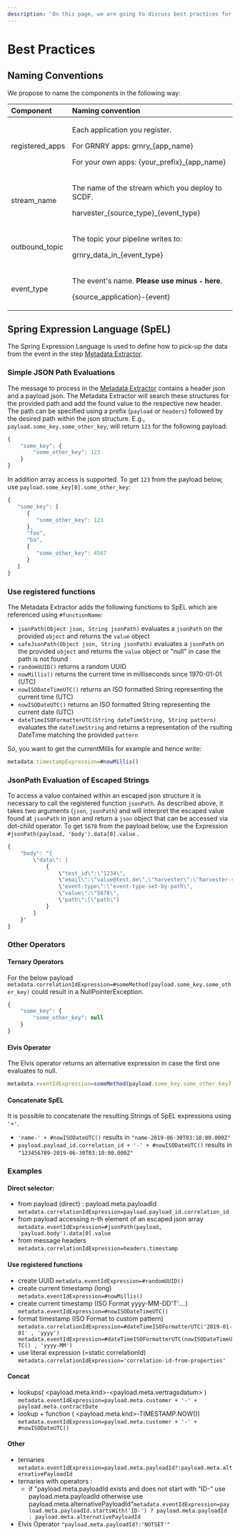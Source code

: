 ```yaml
---
description: 'On this page, we are going to discuss best practices for the usage of SCDF.'
---
```


# Best Practices

## Naming Conventions

We propose to name the components in the following way:

<table>
  <thead>
    <tr>
      <th style="text-align:left">Component</th>
      <th style="text-align:left">Naming convention</th>
    </tr>
  </thead>
  <tbody>
    <tr>
      <td style="text-align:left">registered_apps</td>
      <td style="text-align:left">
        <p>Each application you register.</p>
        <p>For GRNRY apps: grnry_{app_name}</p>
        <p>For your own apps: {your_prefix}_{app_name}</p>
      </td>
    </tr>
    <tr>
      <td style="text-align:left">stream_name</td>
      <td style="text-align:left">
        <p>The name of the stream which you deploy to SCDF.</p>
        <p>harvester_{source_type}_{event_type}</p>
      </td>
    </tr>
    <tr>
      <td style="text-align:left">outbound_topic</td>
      <td style="text-align:left">
        <p>The topic your pipeline writes to:</p>
        <p>grnry_data_in_{event_type}</p>
      </td>
    </tr>
    <tr>
      <td style="text-align:left">event_type</td>
      <td style="text-align:left">
        <p>The event&apos;s name. <b>Please use minus <code>-</code> here</b>.</p>
        <p>{source_application}-{event}</p>
      </td>
    </tr>
  </tbody>
</table>

## Spring Expression Language \(SpEL\)

The Spring Expression Language is used to define how to pick-up the data from the event in the step [Metadata Extractor](../../developer-reference/dataflow/data-in/metadata-extractor.md).

### Simple JSON Path Evaluations

The message to process in the [Metadata Extractor](../../developer-reference/dataflow/data-in/metadata-extractor.md) contains a header json and a payload json. The Metadata Extractor will search these structures for the provided path and add the found value to the respective new header. The path can be specified using a prefix \(`payload` or `headers`\) followed by the desired path within the json structure. E.g., `payload.some_key.some_other_key`, will return `123` for the following payload:

```javascript
{
    "some_key": {
        "some_other_key": 123
    }
}

```

In addition array access is supported. To get `123` from the payload below, use `payload.some_key[0].some_other_key`: 

```javascript
{  
   "some_key": [  
      {  
         "some_other_key": 123
      },
      "foo",
      "ba",
      {  
         "some_other_key": 4567
      }
   ]
}
```

### Use registered functions

The Metadata Extractor adds the following functions to SpEL which are referenced using `#functionName`:

* `jsonPath(Object json, String jsonPath)` evaluates a `jsonPath` on the provided `object` and returns the `value` object
* `safeJsonPath(Object json, String jsonPath)` evaluates a `jsonPath` on the provided `object` and returns the `value` object or "null" in case the path is not found
* `randomUUID()` returns a random UUID
* `nowMillis()` returns the current time in milliseconds since 1970-01-01 \(UTC\)
* `nowISODateTimeUTC()` returns an ISO formatted String representing the current time \(UTC\)
* `nowISODateUTC()` returns an ISO formatted String representing the current date \(UTC\)
* `dateTimeISOFormatterUTC(String dateTimeString, String pattern)` evaluates the `dateTimeString` and returns a representation of the rsulting DateTime matching the provided `pattern`

So, you want to get the currentMillis for example and hence write:

```javascript
metadata.timestampExpression=#nowMillis()
```

### JsonPath Evaluation of Escaped Strings

To access a value contained within an escaped json structure it is necessary to call the registered function `jsonPath`. As described above, it takes two arguments \(`json`, `jsonPath`\) and will interpret the escaped value found at `jsonPath` in json and return a `json` object that can be accessed via dot-child operator. To get `5678` from the payload below, use the Expression `#jsonPath(payload, 'body').data[0].value` .

```javascript
{
    "body": "{
        \"data\": [
            {
                \"test_id\":\"1234\",
                \"email\":\"value@test.de\",\"harvester\":\"harvester-set-by-path\",
                \"event-type\":\"event-type-set-by-path\",
                \"value\":\"5678\",
                \"path\":[\"path\"]
            }
        ]
    }"
}
```

### Other Operators

#### Ternary Operators

For the below payload `metadata.correlationIdExpression=#someMethod(payload.some_key.some_other_key)` could result in a NullPointerException.

```javascript
{
    "some_key": {
        "some_other_key": null
    }
}
```

#### Elvis Operator

The Elvis operator returns an alternative expression in case the first one evaluates to null.

```javascript
metadata.eventIdExpression=someMethod(payload.some_key.some_other_key?:'not_found')

```

#### Concatenate SpEL

It is possible to concatenate the resulting Strings of SpEL expressions using `'+'`.

* `'name-' + #nowISODateUTC()` results in `"name-2019-06-30T03:10:00.000Z"`
* `payload.payload_id.correlation_id + '-' + #nowISODateUTC()` results in `"123456789-2019-06-30T03:10:00.000Z"`

### Examples 

#### Direct selector:

* from payload \(direct\) : payload.meta.payloadId `metadata.correlationIdExpression=payload.payload_id.correlation_id`
* from payload accessing n-th element of an escaped json array `metadata.eventIdExpression=#jsonPath(payload, 'payload.body').data[0].value`
* from message headers `metadata.correlationIdExpression=headers.timestamp`

#### Use registered functions

* create UUID  `metadata.eventIdExpression=#randomUUID()`
* create current timestamp \(long\)  `metadata.eventIdExpression=#nowMillis()`
* create current timestamp \(ISO Format yyyy-MM-DD'T'....\) `metadata.eventIdExpression=#nowISODateTimeUTC()`
* format timestamp \(ISO Format to custom pattern\) `metadata.correlationIdExpression=#dateTimeISOFormatterUTC('2019-01-01' , 'yyyy') metadata.eventIdExpression=#dateTimeISOFormatterUTC(nowISODateTimeUTC() , 'yyyy-MM')`
* use literal expression \(=static correlationId\)  `metadata.correlationIdExpression='correlation-id-from-properties'`

#### Concat

* lookups\( &lt;payload.meta.knd&gt;-&lt;payload.meta.vertragsdatum&gt; \) `metadata.eventIdExpression=payload.meta.customer + '-' + payload.meta.contractDate`
* lookup + function \( &lt;payload.meta.knd&gt;-TIMESTAMP.NOW\(\)\)  `metadata.eventIdExpression=payload.meta.customer + '-' + #nowISODateUTC()`

#### Other

* ternaries `metadata.eventIdExpression=payload.meta.payloadId?:payload.meta.alternativePayloadId`
* ternaries with operators :
  * if "payload.meta.payloadId exists and does not start with "ID-" use payload.meta.payloadId otherwise use payload.meta.alternativePayloadId"`metadata.eventIdExpression=payload.meta.payloadId.startsWith('ID-') ? payload.meta.payloadId : payload.meta.alternativePayloadId`
* Elvis Operator `"payload.meta.payloadId?:'NOTSET'"`

